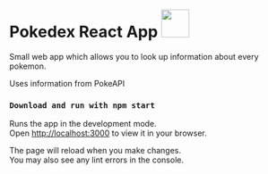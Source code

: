 # Pokedex React App <a href="https://pokeapi.co/api/v2/pokemon/victini"><img src='https://veekun.com/dex/media/pokemon/global-link/494.png' height=50px/></a>

Small web app which allows you to look up information about every pokemon.

Uses information from PokeAPI

### `Download and run with npm start`

Runs the app in the development mode.\
Open [http://localhost:3000](http://localhost:3000) to view it in your browser.

The page will reload when you make changes.\
You may also see any lint errors in the console.
